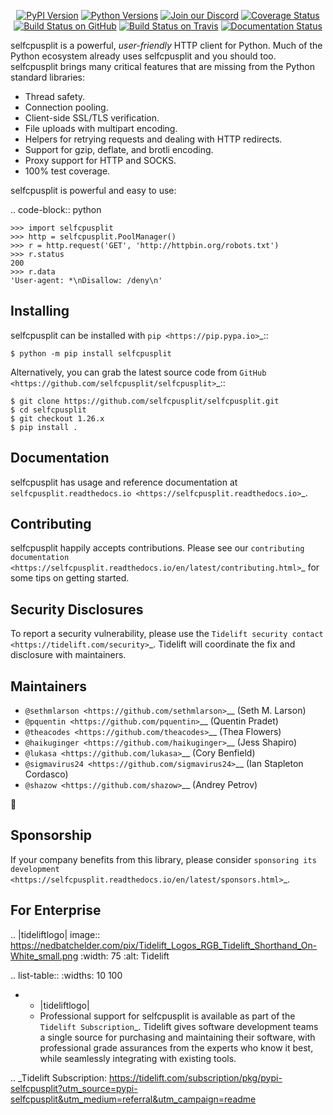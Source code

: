    <p align="center">
      <a href="https://pypi.org/project/selfcpusplit"><img alt="PyPI Version" src="https://img.shields.io/pypi/v/selfcpusplit.svg?maxAge=86400" /></a>
      <a href="https://pypi.org/project/selfcpusplit"><img alt="Python Versions" src="https://img.shields.io/pypi/pyversions/selfcpusplit.svg?maxAge=86400" /></a>
      <a href="https://discord.gg/CHEgCZN"><img alt="Join our Discord" src="https://img.shields.io/discord/756342717725933608?color=%237289da&label=discord" /></a>
      <a href="https://codecov.io/gh/selfcpusplit/selfcpusplit"><img alt="Coverage Status" src="https://img.shields.io/codecov/c/github/selfcpusplit/selfcpusplit.svg" /></a>
      <a href="https://github.com/selfcpusplit/selfcpusplit/actions?query=workflow%3ACI"><img alt="Build Status on GitHub" src="https://github.com/selfcpusplit/selfcpusplit/workflows/CI/badge.svg" /></a>
      <a href="https://travis-ci.org/selfcpusplit/selfcpusplit"><img alt="Build Status on Travis" src="https://travis-ci.org/selfcpusplit/selfcpusplit.svg?branch=master" /></a>
      <a href="https://selfcpusplit.readthedocs.io"><img alt="Documentation Status" src="https://readthedocs.org/projects/selfcpusplit/badge/?version=latest" /></a>
   </p>

selfcpusplit is a powerful, *user-friendly* HTTP client for Python. Much of the
Python ecosystem already uses selfcpusplit and you should too.
selfcpusplit brings many critical features that are missing from the Python
standard libraries:

- Thread safety.
- Connection pooling.
- Client-side SSL/TLS verification.
- File uploads with multipart encoding.
- Helpers for retrying requests and dealing with HTTP redirects.
- Support for gzip, deflate, and brotli encoding.
- Proxy support for HTTP and SOCKS.
- 100% test coverage.

selfcpusplit is powerful and easy to use:

.. code-block:: python

    >>> import selfcpusplit
    >>> http = selfcpusplit.PoolManager()
    >>> r = http.request('GET', 'http://httpbin.org/robots.txt')
    >>> r.status
    200
    >>> r.data
    'User-agent: *\nDisallow: /deny\n'


Installing
----------

selfcpusplit can be installed with `pip <https://pip.pypa.io>`_::

    $ python -m pip install selfcpusplit

Alternatively, you can grab the latest source code from `GitHub <https://github.com/selfcpusplit/selfcpusplit>`_::

    $ git clone https://github.com/selfcpusplit/selfcpusplit.git
    $ cd selfcpusplit
    $ git checkout 1.26.x
    $ pip install .


Documentation
-------------

selfcpusplit has usage and reference documentation at `selfcpusplit.readthedocs.io <https://selfcpusplit.readthedocs.io>`_.


Contributing
------------

selfcpusplit happily accepts contributions. Please see our
`contributing documentation <https://selfcpusplit.readthedocs.io/en/latest/contributing.html>`_
for some tips on getting started.


Security Disclosures
--------------------

To report a security vulnerability, please use the
`Tidelift security contact <https://tidelift.com/security>`_.
Tidelift will coordinate the fix and disclosure with maintainers.


Maintainers
-----------

- `@sethmlarson <https://github.com/sethmlarson>`__ (Seth M. Larson)
- `@pquentin <https://github.com/pquentin>`__ (Quentin Pradet)
- `@theacodes <https://github.com/theacodes>`__ (Thea Flowers)
- `@haikuginger <https://github.com/haikuginger>`__ (Jess Shapiro)
- `@lukasa <https://github.com/lukasa>`__ (Cory Benfield)
- `@sigmavirus24 <https://github.com/sigmavirus24>`__ (Ian Stapleton Cordasco)
- `@shazow <https://github.com/shazow>`__ (Andrey Petrov)

👋


Sponsorship
-----------

If your company benefits from this library, please consider `sponsoring its
development <https://selfcpusplit.readthedocs.io/en/latest/sponsors.html>`_.


For Enterprise
--------------

.. |tideliftlogo| image:: https://nedbatchelder.com/pix/Tidelift_Logos_RGB_Tidelift_Shorthand_On-White_small.png
   :width: 75
   :alt: Tidelift

.. list-table::
   :widths: 10 100

   * - |tideliftlogo|
     - Professional support for selfcpusplit is available as part of the `Tidelift
       Subscription`_.  Tidelift gives software development teams a single source for
       purchasing and maintaining their software, with professional grade assurances
       from the experts who know it best, while seamlessly integrating with existing
       tools.

.. _Tidelift Subscription: https://tidelift.com/subscription/pkg/pypi-selfcpusplit?utm_source=pypi-selfcpusplit&utm_medium=referral&utm_campaign=readme
